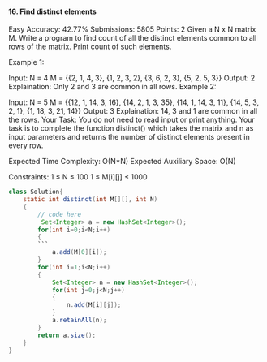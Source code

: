#### 16. Find distinct elements 
Easy Accuracy: 42.77% Submissions: 5805 Points: 2
Given a N x N matrix M. Write a program to find count of all the distinct elements common to all rows of the matrix. Print count of such elements.

Example 1:

Input: 
N = 4
M = {{2, 1, 4, 3},
     {1, 2, 3, 2},
     {3, 6, 2, 3},
     {5, 2, 5, 3}}
Output: 
2
Explaination: Only 2 and 3 are common in all rows.
Example 2:

Input: 
N = 5
M = {{12, 1, 14, 3, 16},
     {14, 2, 1, 3, 35},
     {14, 1, 14, 3, 11},
     {14, 5, 3, 2, 1},
     {1, 18, 3, 21, 14}}
Output: 
3
Explaination: 14, 3 and 1 are common in all the rows.
Your Task:
You do not need to read input or print anything. Your task is to complete the function distinct() which takes the matrix and n as input parameters and returns the number of distinct elements present in every row.

Expected Time Complexity: O(N*N)
Expected Auxiliary Space: O(N)

Constraints:
1 ≤ N ≤ 100
1 ≤ M[i][j] ≤ 1000
```java
class Solution{
    static int distinct(int M[][], int N)
    {
        // code here
         Set<Integer> a = new HashSet<Integer>();
        for(int i=0;i<N;i++)
        {
        ```
            a.add(M[0][i]);
        }
        for(int i=1;i<N;i++)
        {
            Set<Integer> n = new HashSet<Integer>();
            for(int j=0;j<N;j++)
            {
                n.add(M[i][j]);
            }
            a.retainAll(n);
        }
        return a.size();
    }
}
```
